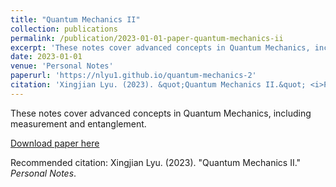 ```yaml
---
title: "Quantum Mechanics II"
collection: publications
permalink: /publication/2023-01-01-paper-quantum-mechanics-ii
excerpt: 'These notes cover advanced concepts in Quantum Mechanics, including measurement and entanglement.'
date: 2023-01-01
venue: 'Personal Notes'
paperurl: 'https://nlyu1.github.io/quantum-mechanics-2'
citation: 'Xingjian Lyu. (2023). &quot;Quantum Mechanics II.&quot; <i>Personal Notes</i>.'
---
```

These notes cover advanced concepts in Quantum Mechanics, including measurement and entanglement.

[Download paper here](https://nlyu1.github.io/quantum-mechanics-2)

Recommended citation: Xingjian Lyu. (2023). "Quantum Mechanics II." <i>Personal Notes</i>.
